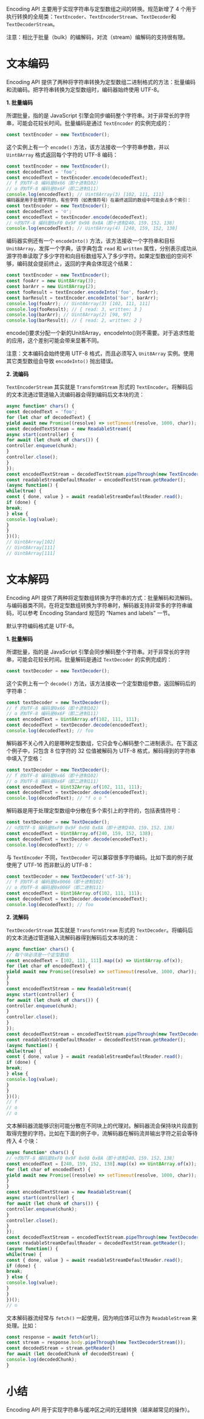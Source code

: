 Encoding API 主要用于实现字符串与定型数组之间的转换。规范新增了 4 个用于执行转换的全局类：`TextEncoder`、`TextEncoderStream`、`TextDecoder`和`TextDecoderStream`。

注意：相比于批量（bulk）的编解码，对流（stream）编解码的支持很有限。

# 文本编码

Encoding API 提供了两种将字符串转换为定型数组二进制格式的方法：批量编码和流编码。把字符串转换为定型数组时，编码器始终使用 UTF-8。

**1. 批量编码**

所谓批量，指的是 JavaScript 引擎会同步编码整个字符串。对于非常长的字符串，可能会花较长时间。批量编码是通过 `TextEncoder` 的实例完成的：

```javascript
const textEncoder = new TextEncoder();
```

这个实例上有一个 `encode()` 方法，该方法接收一个字符串参数，并以 `Uint8Array` 格式返回每个字符的 UTF-8 编码：

```javascript
const textEncoder = new TextEncoder();
const decodedText = 'foo';
const encodedText = textEncoder.encode(decodedText);
// f 的UTF-8 编码是0x66（即十进制102）
// o 的UTF-8 编码是0x6F（即二进制111）
console.log(encodedText); // Uint8Array(3) [102, 111, 111]
编码器是用于处理字符的，有些字符（如表情符号）在最终返回的数组中可能会占多个索引：
const textEncoder = new TextEncoder();
const decodedText = '☺';
const encodedText = textEncoder.encode(decodedText);
// ☺的UTF-8 编码是0xF0 0x9F 0x98 0x8A（即十进制240、159、152、138）
console.log(encodedText); // Uint8Array(4) [240, 159, 152, 138]
```

编码器实例还有一个 `encodeInto()` 方法，该方法接收一个字符串和目标 `Unit8Array`，发挥一个字典，该字典包含 `read` 和 `written` 属性，分别表示成功从源字符串读取了多少字符和向目标数组写入了多少字符。如果定型数组的空间不够，编码就会提前终止，返回的字典会体现这个结果：

```javascript
const textEncoder = new TextEncoder();
const fooArr = new Uint8Array(3);
const barArr = new Uint8Array(2);
const fooResult = textEncoder.encodeInto('foo', fooArr);
const barResult = textEncoder.encodeInto('bar', barArr);
console.log(fooArr); // Uint8Array(3) [102, 111, 111]
console.log(fooResult); // { read: 3, written: 3 }
console.log(barArr); // Uint8Array(2) [98, 97]
console.log(barResult); // { read: 2, written: 2 }
```

encode()要求分配一个新的Unit8Array，encodeInto()则不需要。对于追求性能的应用，这个差别可能会带来显著不同。

注意：文本编码会始终使用 UTF-8 格式，而且必须写入 `Unit8Array` 实例。使用其它类型数组会导致 `encodeInto()` 抛出错误。

**2. 流编码**

`TextEncoderStream` 其实就是 `TransformStream` 形式的 `TextEncoder`。将解码后的文本流通过管道输入流编码器会得到编码后文本块的流：

```javascript
async function* chars() {
const decodedText = 'foo';
for (let char of decodedText) {
yield await new Promise((resolve) => setTimeout(resolve, 1000, char));
const decodedTextStream = new ReadableStream({
async start(controller) {
for await (let chunk of chars()) {
controller.enqueue(chunk);
}
controller.close();
}
});
const encodedTextStream = decodedTextStream.pipeThrough(new TextEncoderStream());
const readableStreamDefaultReader = encodedTextStream.getReader();
(async function() {
while(true) {
const { done, value } = await readableStreamDefaultReader.read();
if (done) {
break;
} else {
console.log(value);
}
}
})();
// Uint8Array[102]
// Uint8Array[111]
// Uint8Array[111]
```

# 文本解码

Encoding API 提供了两种将定型数组转换为字符串的方式：批量解码和流解码。与编码器类不同，在将定型数组转换为字符串时，解码器支持非常多的字符串编码，可以参考 Encoding Standard 规范的 “Names and labels” 一节。

默认字符编码格式是 UTF-8。

**1. 批量解码**

所谓批量，指的是 JavaScript 引擎会同步解码整个字符串。对于非常长的字符串，可能会花较长时间。批量解码是通过 `TextDecoder` 的实例完成的：

```javascript
const textDecoder = new TextDecoder();
```

这个实例上有一个 `decode()` 方法，该方法接收一个定型数组参数，返回解码后的字符串：

```javascript
const textDecoder = new TextDecoder();
// f 的UTF-8 编码是0x66（即十进制102）
// o 的UTF-8 编码是0x6F（即二进制111）
const encodedText = Uint8Array.of(102, 111, 111);
const decodedText = textDecoder.decode(encodedText);
console.log(decodedText); // foo
```

解码器不关心传入的是哪种定型数组，它只会专心解码整个二进制表示。在下面这个例子中，只包含 8 位字符的 32 位值被解码为 UTF-8 格式，解码得到的字符串中填入了空格：

```javascript
const textDecoder = new TextDecoder();
// f 的UTF-8 编码是0x66（即十进制102）
// o 的UTF-8 编码是0x6F（即二进制111）
const encodedText = Uint32Array.of(102, 111, 111);
const decodedText = textDecoder.decode(encodedText);
console.log(decodedText); // "f o o "
```

解码器是用于处理定型数组中分散在多个索引上的字符的，包括表情符号：

```javascript
const textDecoder = new TextDecoder();
// ☺的UTF-8 编码是0xF0 0x9F 0x98 0x8A（即十进制240、159、152、138）
const encodedText = Uint8Array.of(240, 159, 152, 138);
const decodedText = textDecoder.decode(encodedText);
console.log(decodedText); // ☺
```

与 `TextEncoder` 不同，`TextDecoder` 可以兼容很多字符编码。比如下面的例子就使用了 UTF-16 而非默认的 UTF-8：

```javascript
const textDecoder = new TextDecoder('utf-16');
// f 的UTF-8 编码是0x0066（即十进制102）
// o 的UTF-8 编码是0x006F（即二进制111）
const encodedText = Uint16Array.of(102, 111, 111);
const decodedText = textDecoder.decode(encodedText);
console.log(decodedText); // foo
```

**2. 流解码**

`TextDecoderStream` 其实就是 `TransformStream` 形式的 `TextDecoder`。将编码后的文本流通过管道输入流解码器得到解码后文本块的流：

```javascript
async function* chars() {
// 每个块必须是一个定型数组
const encodedText = [102, 111, 111].map((x) => Uint8Array.of(x));
for (let char of encodedText) {
yield await new Promise((resolve) => setTimeout(resolve, 1000, char));
}
}
const encodedTextStream = new ReadableStream({
async start(controller) {
for await (let chunk of chars()) {
controller.enqueue(chunk);
}
controller.close();
}
});
const decodedTextStream = encodedTextStream.pipeThrough(new TextDecoderStream());
const readableStreamDefaultReader = decodedTextStream.getReader();
(async function() {
while(true) {
const { done, value } = await readableStreamDefaultReader.read();
if (done) {
break;
} else {
console.log(value);
}
}
})();
// f
// o
// o
```

文本解码器流能够识别可能分散在不同块上的代理对。解码器流会保持块片段直到取得完整的字符。比如在下面的例子中，流解码器在解码流并输出字符之前会等待传入 4 个块：

```javascript
async function* chars() {
// ☺的UTF-8 编码是0xF0 0x9F 0x98 0x8A（即十进制240、159、152、138）
const encodedText = [240, 159, 152, 138].map((x) => Uint8Array.of(x));
for (let char of encodedText) {
yield await new Promise((resolve) => setTimeout(resolve, 1000, char));
}
}
const encodedTextStream = new ReadableStream({
async start(controller) {
for await (let chunk of chars()) {
controller.enqueue(chunk);
}
controller.close();
}
});
const decodedTextStream = encodedTextStream.pipeThrough(new TextDecoderStream());
const readableStreamDefaultReader = decodedTextStream.getReader();
(async function() {
while(true) {
const { done, value } = await readableStreamDefaultReader.read();
if (done) {
break;
} else {
console.log(value);
}
}
})();
// ☺
```

文本解码器流经常与 `fetch()` 一起使用，因为响应体可以作为 `ReadableStream` 来处理。比如：

```javascript
const response = await fetch(url);
const stream = response.body.pipeThrough(new TextDecoderStream());
const decodedStream = stream.getReader()
for await (let decodedChunk of decodedStream) {
console.log(decodedChunk);
}
```

# 小结

Encoding API 用于实现字符串与缓冲区之间的无缝转换（越来越常见的操作）。